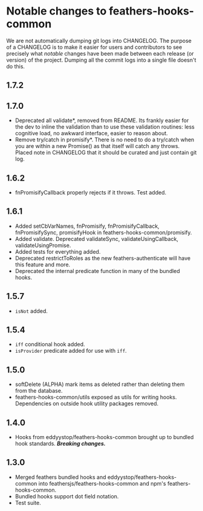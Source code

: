 # Notable changes to feathers-hooks-common

We are not automatically dumping git logs into CHANGELOG.
The purpose of a CHANGELOG is to make it easier for users and contributors to see
precisely what *notable* changes have been made between each release (or version) of the project.
Dumping all the commit logs into a single file doesn't do this.

## 1.7.2


## 1.7.0
- Deprecated all validate*, removed from README.
Its frankly easier for the dev to inline the validation than to
use these validation routines: less cognitive load, no awkward
interface, easier to reason about.
- Remove try/catch in promisify*.
There is no need to do a try/catch when you are within a new Promise()
as that itself will catch any throws.
Placed note in CHANGELOG that it should be curated and just contain
git log.

## 1.6.2
- fnPromisifyCallback properly rejects if it throws. Test added.

## 1.6.1
- Added setCbVarNames, fnPromisify, fnPromisifyCallback, fnPromisifySync, promisifyHook
in feathers-hooks-common/promisify.
- Added validate. Deprecated validateSync, validateUsingCallback, validateUsingPromise.
- Added tests for everything added.
- Deprecated restrictToRoles as the new feathers-authenticate will have this feature and more.
- Deprecated the internal predicate function in many of the bundled hooks.

## 1.5.7
- `isNot` added.

## 1.5.4
- `iff` conditional hook added.
- `isProvider` predicate added for use with `iff`.

## 1.5.0
- softDelete (ALPHA) mark items as deleted rather than deleting them from the database.
- feathers-hooks-common/utils exposed as utils for writing hooks.
Dependencies on outside hook utility packages removed.

## 1.4.0
- Hooks from eddyystop/feathers-hooks-common brought up to bundled hook standards.
**_Breaking changes._**

## 1.3.0
- Merged feathers bundled hooks and eddyystop/feathers-hooks-common into
feathersjs/feathers-hooks-common and npm's feathers-hooks-common.
- Bundled hooks support dot field notation.
- Test suite.

